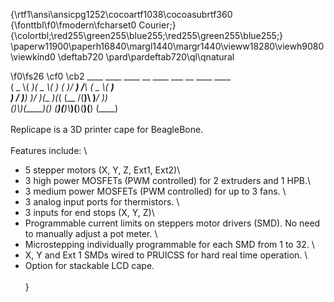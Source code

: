 {\rtf1\ansi\ansicpg1252\cocoartf1038\cocoasubrtf360
{\fonttbl\f0\fmodern\fcharset0 Courier;}
{\colortbl;\red255\green255\blue255;\red255\green255\blue255;}
\paperw11900\paperh16840\margl1440\margr1440\vieww18280\viewh9080\viewkind0
\deftab720
\pard\pardeftab720\ql\qnatural

\f0\fs26 \cf0 \cb2  ____  ____  ____  __    ____  ___    __    ____  ____ \
(  _ \\( ___)(  _ \\(  )  (_  _)/ __)  /__\\  (  _ \\( ___)\
 )   / )__)  )___/ )(__  _)(_( (__  /(__)\\  )___/ )__) \
(_)\\_)(____)(__)  (____)(____)\\___)(__)(__)(__)  (____)\
\
Replicape is a 3D printer cape for BeagleBone. \
\
Features include: \
- 5 stepper motors (X, Y, Z, Ext1, Ext2)\
- 3 high power MOSFETs (PWM controlled) for 2 extruders and 1 HPB.\
- 3 medium power MOSFETs (PWM controlled) for up to 3 fans. \
- 3 analog input ports for thermistors. \
- 3 inputs for end stops (X, Y, Z)\
- Programmable current limits on steppers motor drivers (SMD). No need to manually adjust a pot meter. \
- Microstepping individually programmable for each SMD from 1 to 32. \
- X, Y and Ext 1 SMDs wired to PRUICSS for hard real time operation. \
- Option for stackable LCD cape. \
\
}